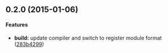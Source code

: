 ## 0.2.0 (2015-01-06)


#### Features

* **build:** update compiler and switch to register module format ([283b4299](http://github.com/aurelia/logging-console/commit/283b42990d85c67d460eddf5a68af5a98bc59037))

